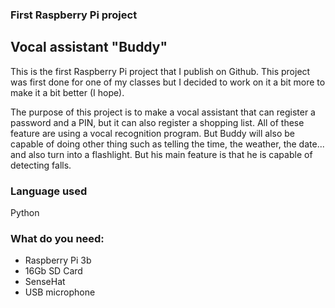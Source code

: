 ### First Raspberry Pi project 

## Vocal assistant "Buddy"

This is the first Raspberry Pi project that I publish on Github. This project was first done for one of my classes but I decided to work on it a bit more to make it a bit better (I hope). 

The purpose of this project is to make a vocal assistant that can register a password and a PIN, but it can also register a shopping list. All of these feature are using a vocal recognition program.
But Buddy will also be capable of doing other thing such as telling the time, the weather, the date... and also turn into a flashlight. But his main feature is that he is capable of detecting falls.

### Language used 
Python

### What do you need:
- Raspberry Pi 3b
- 16Gb SD Card 
- SenseHat
- USB microphone